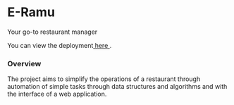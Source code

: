 # E-Ramu
<p>Your go-to restaurant manager</p>
<p> You can view the deployment<a href="https://github.com/Jay-Kishn/https---github.com-Sumedha2-E-Ramu"> here </a>.</p>

<h3>Overview</h3>
<p>The project aims to simplify the operations of a restaurant through automation of simple tasks through data structures and algorithms and with the interface of a web application.</p>


